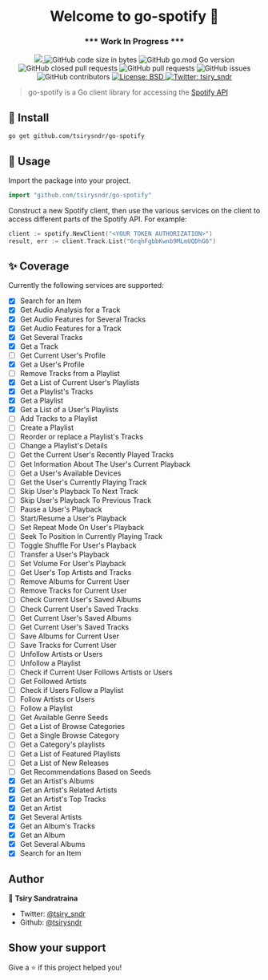<h1 align="center">Welcome to go-spotify 👋</h1>
<h3 align="center">*** Work In Progress ***</h3>
<p align="center">
  <a href="https://github.com/tsirysndr/go-spotify/commits/master">
    <img src="https://img.shields.io/github/last-commit/tsirysndr/go-spotify.svg" target="_blank" />
  </a>
  <img alt="GitHub code size in bytes" src="https://img.shields.io/github/languages/code-size/tsirysndr/go-spotify">
  <img alt="GitHub go.mod Go version" src="https://img.shields.io/github/go-mod/go-version/tsirysndr/go-spotify">
  <img alt="GitHub closed pull requests" src="https://img.shields.io/github/issues-pr-closed-raw/tsirysndr/go-spotify">
  <img alt="GitHub pull requests" src="https://img.shields.io/github/issues-pr/tsirysndr/go-spotify">
  <img alt="GitHub issues" src="https://img.shields.io/github/issues/tsirysndr/go-spotify">
  <img alt="GitHub contributors" src="https://img.shields.io/github/contributors/tsirysndr/go-spotify">
  <a href="https://github.com/tsirysndr/go-spotify/blob/master/LICENSE">
    <img alt="License: BSD" src="https://img.shields.io/badge/license-BSD-green.svg" target="_blank" />
  </a>
  <a href="https://twitter.com/tsiry_sndr">
    <img alt="Twitter: tsiry_sndr" src="https://img.shields.io/twitter/follow/tsiry_sndr.svg?style=social" target="_blank" />
  </a>
</p>

> go-spotify is a Go client library for accessing the [Spotify API](https://developer.spotify.com/web-api/)

## 🚚 Install

```sh
go get github.com/tsirysndr/go-spotify
```

## 🚀 Usage

Import the package into your project.

```Go
import "github.com/tsirysndr/go-spotify"
```

Construct a new Spotify client, then use the various services on the client to access different parts of the Spotify API. For example:

```Go
client := spotify.NewClient("<YOUR TOKEN AUTHORIZATION>")
result, err := client.Track.List("6rqhFgbbKwnb9MLmUQDhG6")
```

## ✨ Coverage

Currently the following services are supported:

- [x] Search for an Item
- [x] Get Audio Analysis for a Track
- [x] Get Audio Features for Several Tracks
- [x] Get Audio Features for a Track
- [x] Get Several Tracks
- [x] Get a Track
- [ ] Get Current User's Profile
- [x] Get a User's Profile
- [ ] Remove Tracks from a Playlist
- [x] Get a List of Current User's Playlists
- [x] Get a Playlist's Tracks
- [x] Get a Playlist
- [x] Get a List of a User's Playlists
- [ ] Add Tracks to a Playlist
- [ ] Create a Playlist
- [ ] Reorder or replace a Playlist's Tracks
- [ ] Change a Playlist's Details
- [ ] Get the Current User's Recently Played Tracks
- [ ] Get Information About The User's Current Playback
- [ ] Get a User's Available Devices
- [ ] Get the User's Currently Playing Track
- [ ] Skip User's Playback To Next Track
- [ ] Skip User's Playback To Previous Track
- [ ] Pause a User's Playback
- [ ] Start/Resume a User's Playback
- [ ] Set Repeat Mode On User's Playback
- [ ] Seek To Position In Currently Playing Track
- [ ] Toggle Shuffle For User's Playback
- [ ] Transfer a User's Playback
- [ ] Set Volume For User's Playback
- [ ] Get User's Top Artists and Tracks
- [ ] Remove Albums for Current User
- [ ] Remove Tracks for Current User
- [ ] Check Current User's Saved Albums
- [ ] Check Current User's Saved Tracks
- [ ] Get Current User's Saved Albums
- [ ] Get Current User's Saved Tracks 
- [ ] Save Albums for Current User
- [ ] Save Tracks for Current User
- [ ] Unfollow Artists or Users
- [ ] Unfollow a Playlist
- [ ] Check if Current User Follows Artists or Users
- [ ] Get Followed Artists
- [ ] Check if Users Follow a Playlist
- [ ] Follow Artists or Users
- [ ] Follow a Playlist
- [ ] Get Available Genre Seeds 
- [ ] Get a List of Browse Categories
- [ ] Get a Single Browse Category
- [ ] Get a Category's playlists
- [ ] Get a List of Featured Playlists
- [ ] Get a List of New Releases
- [ ] Get Recommendations Based on Seeds
- [x] Get an Artist's Albums
- [x] Get an Artist's Related Artists
- [x] Get an Artist's Top Tracks
- [x] Get an Artist
- [x] Get Several Artists
- [x] Get an Album's Tracks
- [x] Get an Album
- [x] Get Several Albums
- [x] Search for an Item

## Author

👤 **Tsiry Sandratraina**

* Twitter: [@tsiry_sndr](https://twitter.com/tsiry_sndr)
* Github: [@tsirysndr](https://github.com/tsirysndr)

## Show your support

Give a ⭐️ if this project helped you!
